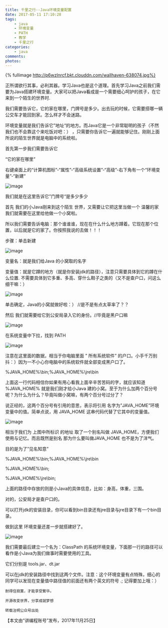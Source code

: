 ```yaml
---
title: 千里之行--Java环境变量配置
date: 2017-05-11 17:10:28
tags: 
	- java
	- 环境变量
	- PATH
	- 教学
	- 千里之行
categories:
	- java
comments:
photos:
---
```

{% fullimage http://p6wzlnrcf.bkt.clouddn.com/wallhaven-638074.jpg%}
<!-- more -->




正所谓欲行其事，必利其器。学习Java也是这个道理。首先学习Java之前我们需要为Java搭建环境变量。大家可以把Java看成是一个需要细心呵护的孩子，在它来到一个陌生的世界时.


我们需要告诉它，它的家在哪里，门牌号是多少。出去玩的时候，它需要搭哪一辆公交车才能回到家。怎么样才不会迷路。


环境变量就是我们告诉它”地址“的地方。而Java它是一个非常聪明的孩子（不然我们也不会靠这个来吃饭对吧：） ，只需要你告诉它一遍就能够记住。刚刚上面所说的陌生世界就是电脑中的系统啦。

首先第一步我们需要告诉它


“它的家在哪里”


右键桌面上的“计算机图标”-“属性”-“高级系统设置”-“高级”-右下角有一个“环境变量”-“新建“

![image](http://p6wzlnrcf.bkt.clouddn.com/path-1.jpg)

我们就是在这里告诉它”门牌号“是多少多少


首先 我们的小Java刚来到这个陌生 世界，又需要让它把这里当做一个 温馨的家 我们就需要在这里给他做一个小窝啦。

所以我们需要告诉电脑：那个谁谁谁，现在在什么什么地方蹲着。它现在那个位置，以后就是它的家了。你按照我说的去做！！！


步骤：单击新建

![image](http://p6wzlnrcf.bkt.clouddn.com/path-2.jpg) 

变量名：就是我们给Java 的小窝取的名字


变量值：就是它蹲的地方（就是你安装jdk的路径），注意只需要具体到它的蹲在什么位置. 不需要具体到它多重、多高、穿什么鞋子之类的（又不是查户口，问这么细干嘛：）

![image](http://p6wzlnrcf.bkt.clouddn.com/path-3.jpg) 

单击确定，Java的小窝就做好啦：）  //是不是有点太草率了？？

 

然后 我们就需要给它到公安局录入它的身份。//毕竟是黑户口嘛

![image](http://p6wzlnrcf.bkt.clouddn.com/path-4.jpg) 

在系统变量中下拉，找到 PATH

![image](http://p6wzlnrcf.bkt.clouddn.com/path-5.jpg)

注意在这里面的数据，相当于你电脑里面 ” 所有系统软件” 的户口。小手千万别抖：）因为一不小心你电脑中的系统软件就全部变成黑户口了。


%JAVA_HOME%\bin;%JAVA_HOME%\jre\bin


上面这一行代码相信你如果有用心看我上面辛辛苦苦码的字，就应该知道 %JAVA_HOME% 就是我们刚才给小Java 建的小窝。至于为什么加两个百分号呢？为什么为什么？毕竟叫做小窝嘛，有两个百分号过分了？


说正经的，这两个百分号有引用的意思，表示将引用 名字为”JAVA_HOME”环境变量中的值。简单点说，用 JAVA_HOME 这串代码代替了它其中的变量值。

![image](http://p6wzlnrcf.bkt.clouddn.com/path-6.jpg)

相当于我们为 上图中所标识 的地址 取了一个别名叫做 JAVA_HOME，方便我们使用与记忆。而且既然是别名 那为什么要叫做JAVA_HOME 也不是为了洋气。

目的是为了”见名知意”

%JAVA_HOME%\bin;%JAVA_HOME%\jre\bin

%JAVA_HOME%\bin;

%JAVA_HOME%\jre\bin;


上面的路径中存放的则是小Java的具体信息，比如：身高，体重，三围。


对的，公安局才是查户口的。


可以打开jdk的安装目录，你可以看到bin目录还有jre目录与jre目录下有一个bin目录。


做到这里 环境变量还差一步就搭建好了。

![image](http://p6wzlnrcf.bkt.clouddn.com/path-7.jpg) 

我们需要最后建立一个名为：ClassPath 的系统环境变量，下面那一行的路径可以看作是小Java为我们做事时需要使用的工具。


它们分别是 tools.jar、dt.jar

可以在jdk的安装路径中找到这两个文件。注意：这个环境变量有点特殊，细心的同学可以发现在变量值中路径值的前面还有两个英文的符号 .; 记得要加上哦：）



    耐得住寂寞，才能享受繁华。

    开源改变世界，分享成就梦想

    转载注明公众号出处




【本文由“讲编程账号”发布，2017年11月25日】




 

 

 


